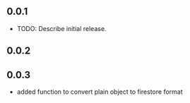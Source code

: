 ## 0.0.1

* TODO: Describe initial release.

## 0.0.2

## 0.0.3

* added function to convert plain object to firestore format